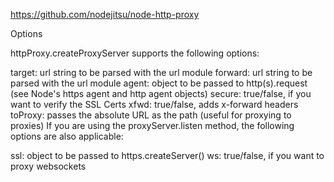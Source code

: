 
https://github.com/nodejitsu/node-http-proxy

Options

httpProxy.createProxyServer supports the following options:

target: url string to be parsed with the url module
forward: url string to be parsed with the url module
agent: object to be passed to http(s).request (see Node's https agent and http agent objects)
secure: true/false, if you want to verify the SSL Certs
xfwd: true/false, adds x-forward headers
toProxy: passes the absolute URL as the path (useful for proxying to proxies)
If you are using the proxyServer.listen method, the following options are also applicable:

ssl: object to be passed to https.createServer()
ws: true/false, if you want to proxy websockets